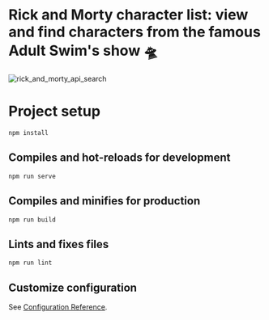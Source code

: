 # Rick and Morty character list: view and find characters from the famous Adult Swim's show 🛸

![rick_and_morty_api_search](https://github.com/user-attachments/assets/96515e63-64f0-4d81-995e-6a817dcf2984)

# Project setup
```
npm install
```

## Compiles and hot-reloads for development
```
npm run serve
```

## Compiles and minifies for production
```
npm run build
```

## Lints and fixes files
```
npm run lint
```

## Customize configuration
See [Configuration Reference](https://cli.vuejs.org/config/).
